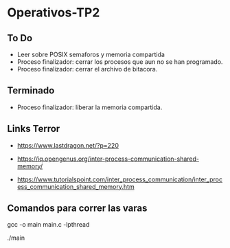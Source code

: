 # Operativos-TP2

## To Do

- Leer sobre POSIX semaforos y memoria compartida
- Proceso finalizador: cerrar los procesos que aun no se han programado.
- Proceso finalizador: cerrar el archivo de bitacora.

## Terminado
- Proceso finalizador: liberar la memoria compartida.

## Links Terror

- https://www.lastdragon.net/?p=220

- https://iq.opengenus.org/inter-process-communication-shared-memory/

- https://www.tutorialspoint.com/inter_process_communication/inter_process_communication_shared_memory.htm

## Comandos para correr las varas
gcc -o main main.c -lpthread

./main